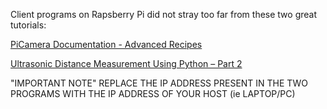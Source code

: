 Client programs on Rapsberry Pi did not stray too far from these two great tutorials: 

[PiCamera Documentation - Advanced Recipes](https://picamera.readthedocs.org/en/release-1.10/recipes2.html)

[Ultrasonic Distance Measurement Using Python – Part 2](http://www.raspberrypi-spy.co.uk/2013/01/ultrasonic-distance-measurement-using-python-part-2/)

"IMPORTANT NOTE"  REPLACE THE IP ADDRESS PRESENT IN THE TWO PROGRAMS WITH THE IP ADDRESS OF YOUR HOST (ie LAPTOP/PC)
